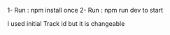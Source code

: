 1- Run : npm install
once
2- Run : npm run dev
to start

I used initial Track id but it is changeable
